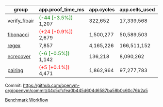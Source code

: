 | group | app.proof_time_ms | app.cycles | app.cells_used | leaf.proof_time_ms | leaf.cycles | leaf.cells_used |
| -- | -- | -- | -- | -- | -- | -- |
| [verify_fibair](https://github.com/openvm-org/openvm/blob/benchmark-results/benchmarks-pr/1747/verify_fibair-44c5cfcfea0b445d604d6587ba58b0c60c76b2a5.md) |<span style='color: green'>(-44 [-3.5%])</span> 1,207 |  322,652 |  17,339,568 |- | - | - |
| [fibonacci](https://github.com/openvm-org/openvm/blob/benchmark-results/benchmarks-pr/1747/fibonacci-44c5cfcfea0b445d604d6587ba58b0c60c76b2a5.md) |<span style='color: red'>(+24 [+0.9%])</span> 2,679 |  1,500,277 |  50,589,503 |- | - | - |
| [regex](https://github.com/openvm-org/openvm/blob/benchmark-results/benchmarks-pr/1747/regex-44c5cfcfea0b445d604d6587ba58b0c60c76b2a5.md) | 7,857 |  4,165,226 |  166,511,152 |- | - | - |
| [ecrecover](https://github.com/openvm-org/openvm/blob/benchmark-results/benchmarks-pr/1747/ecrecover-44c5cfcfea0b445d604d6587ba58b0c60c76b2a5.md) |<span style='color: green'>(-6 [-0.5%])</span> 1,142 |  136,218 |  8,090,262 |- | - | - |
| [pairing](https://github.com/openvm-org/openvm/blob/benchmark-results/benchmarks-pr/1747/pairing-44c5cfcfea0b445d604d6587ba58b0c60c76b2a5.md) |<span style='color: red'>(+5 [+0.1%])</span> 4,471 |  1,862,964 |  97,277,783 |- | - | - |


Commit: https://github.com/openvm-org/openvm/commit/44c5cfcfea0b445d604d6587ba58b0c60c76b2a5

[Benchmark Workflow](https://github.com/openvm-org/openvm/actions/runs/15694020172)
